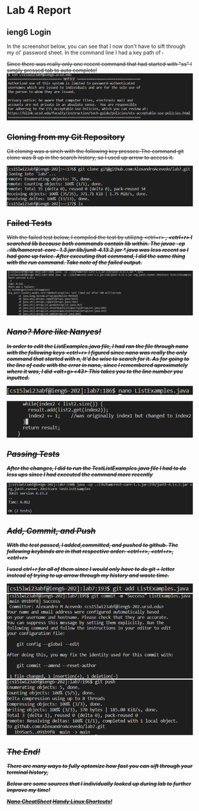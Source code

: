 # Lab 4 Report

## ieng6 Login
In the screenshot below, you can see that I now don't have to sift through my ol' password sheet.
In the command line I had a key path of <s><s><tab>. 
  
Since there was really only one recent command that had started with "ss" I simply pressed tab to
auto complete!
![Login](LAB4LOGIN.png)

## Cloning from my Git Repository
Git cloning was a sinch with the following key presses: <up><up><up><up><up><up><up><up><enter>
The command git clone was 8 up in the search history, so I used up arrow to access it.

![Cloning](LAB4CLONE.png)

## Failed Tests
With the failed test below, I compiled the test by utilizng <ctrl+r> <l><i><b> <up><up><enter>, <ctrl+r> <l><i><b> <up><up><enter>
I searched lib because both commands contain lib within. 
The javac -cp .:lib/hamcrest-core-
1.3.jar:lib/junit-4.13.2.jar *.java was less recent so I had gone up twice.
After executing that command, I did the same thing with the run command.
Take note of the failed output.

![Failed Tests](LAB4JUNITTESTS.png)
  
## Nano? More like Nanyes!
In order to edit the ListExamples.java file, I had ran the file through nano with the following keys
<ctrl+r><n><a><n><enter>
I figured since nano was really the only command that started with n, It'd be wise to search for it.
As for going to the line of code with the error in nano, since I remembered aproximately where it was,
I did <alt+g><43><enter>
This takes you to the line number you inputted.

![Nano](Lab4Nano1.png)

![Nano2](Lab4Nano2.png)
  
## Passing Tests
After the changes, I did <up><up><enter> to run the TestListExamples.java file
I had to do less ups since I had executed the command more recently

![Passed Tests](LAB4SUCCESSTEST.png)

## Add, Commit, and Push
With the test passed, I added,committed, and pushed to github. 
The following keybinds are in that respective order:
<ctrl+r><g><i><t><spacebar><a><enter>, <ctrl+r><g><i><t><spacebar><c><o><enter>, 
<ctrl+r><g><i><t><spacebar><p><enter>

I used ctrl+r for all of them since I would only have to do git + letter 
instead of trying to up arrow through my history and waste time.

![Git Add](Lab4Add.png)
![Git Commit](LAB4GITCOMMIT.png)
![Git Push](LAB4PUSH.png)

## The End!
There are many ways to fully optomize how fast you can sift through your terminal history,

Below are some sources that I individually looked up during lab to further improve my time!

[Nano CheatSheet](https://www.nano-editor.org/dist/latest/cheatsheet.html)
[Handy Linux Shortcuts!](https://linuxhandbook.com/linux-shortcuts/)
